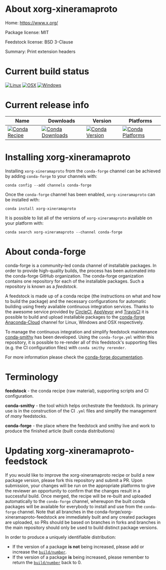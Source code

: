 About xorg-xineramaproto
========================

Home: https://www.x.org/

Package license: MIT

Feedstock license: BSD 3-Clause

Summary: Print extension headers



Current build status
====================

[![Linux](https://img.shields.io/circleci/project/github/conda-forge/xorg-xineramaproto-feedstock/master.svg?label=Linux)](https://circleci.com/gh/conda-forge/xorg-xineramaproto-feedstock)
[![OSX](https://img.shields.io/travis/conda-forge/xorg-xineramaproto-feedstock/master.svg?label=macOS)](https://travis-ci.org/conda-forge/xorg-xineramaproto-feedstock)
[![Windows](https://img.shields.io/appveyor/ci/conda-forge/xorg-xineramaproto-feedstock/master.svg?label=Windows)](https://ci.appveyor.com/project/conda-forge/xorg-xineramaproto-feedstock/branch/master)

Current release info
====================

| Name | Downloads | Version | Platforms |
| --- | --- | --- | --- |
| [![Conda Recipe](https://img.shields.io/badge/recipe-xorg--xineramaproto-green.svg)](https://anaconda.org/conda-forge/xorg-xineramaproto) | [![Conda Downloads](https://img.shields.io/conda/dn/conda-forge/xorg-xineramaproto.svg)](https://anaconda.org/conda-forge/xorg-xineramaproto) | [![Conda Version](https://img.shields.io/conda/vn/conda-forge/xorg-xineramaproto.svg)](https://anaconda.org/conda-forge/xorg-xineramaproto) | [![Conda Platforms](https://img.shields.io/conda/pn/conda-forge/xorg-xineramaproto.svg)](https://anaconda.org/conda-forge/xorg-xineramaproto) |

Installing xorg-xineramaproto
=============================

Installing `xorg-xineramaproto` from the `conda-forge` channel can be achieved by adding `conda-forge` to your channels with:

```
conda config --add channels conda-forge
```

Once the `conda-forge` channel has been enabled, `xorg-xineramaproto` can be installed with:

```
conda install xorg-xineramaproto
```

It is possible to list all of the versions of `xorg-xineramaproto` available on your platform with:

```
conda search xorg-xineramaproto --channel conda-forge
```


About conda-forge
=================

conda-forge is a community-led conda channel of installable packages.
In order to provide high-quality builds, the process has been automated into the
conda-forge GitHub organization. The conda-forge organization contains one repository
for each of the installable packages. Such a repository is known as a *feedstock*.

A feedstock is made up of a conda recipe (the instructions on what and how to build
the package) and the necessary configurations for automatic building using freely
available continuous integration services. Thanks to the awesome service provided by
[CircleCI](https://circleci.com/), [AppVeyor](http://www.appveyor.com/)
and [TravisCI](https://travis-ci.org/) it is possible to build and upload installable
packages to the [conda-forge](https://anaconda.org/conda-forge)
[Anaconda-Cloud](http://docs.anaconda.org/) channel for Linux, Windows and OSX respectively.

To manage the continuous integration and simplify feedstock maintenance
[conda-smithy](http://github.com/conda-forge/conda-smithy) has been developed.
Using the ``conda-forge.yml`` within this repository, it is possible to re-render all of
this feedstock's supporting files (e.g. the CI configuration files) with ``conda smithy rerender``.

For more information please check the [conda-forge documentation](https://conda-forge.org/docs/).

Terminology
===========

**feedstock** - the conda recipe (raw material), supporting scripts and CI configuration.

**conda-smithy** - the tool which helps orchestrate the feedstock.
                   Its primary use is in the construction of the CI ``.yml`` files
                   and simplify the management of *many* feedstocks.

**conda-forge** - the place where the feedstock and smithy live and work to
                  produce the finished article (built conda distributions)


Updating xorg-xineramaproto-feedstock
=====================================

If you would like to improve the xorg-xineramaproto recipe or build a new
package version, please fork this repository and submit a PR. Upon submission,
your changes will be run on the appropriate platforms to give the reviewer an
opportunity to confirm that the changes result in a successful build. Once
merged, the recipe will be re-built and uploaded automatically to the
`conda-forge` channel, whereupon the built conda packages will be available for
everybody to install and use from the `conda-forge` channel.
Note that all branches in the conda-forge/xorg-xineramaproto-feedstock are
immediately built and any created packages are uploaded, so PRs should be based
on branches in forks and branches in the main repository should only be used to
build distinct package versions.

In order to produce a uniquely identifiable distribution:
 * If the version of a package **is not** being increased, please add or increase
   the [``build/number``](http://conda.pydata.org/docs/building/meta-yaml.html#build-number-and-string).
 * If the version of a package **is** being increased, please remember to return
   the [``build/number``](http://conda.pydata.org/docs/building/meta-yaml.html#build-number-and-string)
   back to 0.
